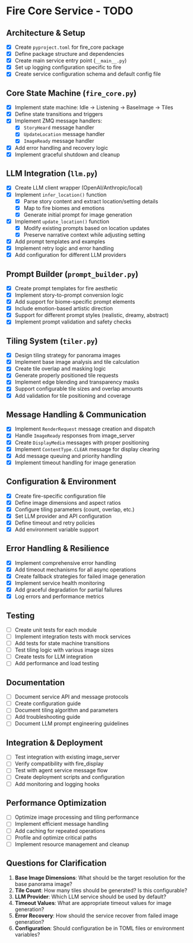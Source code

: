 # Fire Core Service - TODO

## Architecture & Setup
- [x] Create `pyproject.toml` for fire_core package
- [x] Define package structure and dependencies
- [x] Create main service entry point (`__main__.py`)
- [x] Set up logging configuration specific to fire
- [x] Create service configuration schema and default config file

## Core State Machine (`fire_core.py`)
- [x] Implement state machine: Idle → Listening → BaseImage → Tiles
- [x] Define state transitions and triggers
- [x] Implement ZMQ message handlers:
  - [x] `StoryHeard` message handler
  - [x] `UpdateLocation` message handler  
  - [x] `ImageReady` message handler
- [x] Add error handling and recovery logic
- [x] Implement graceful shutdown and cleanup

## LLM Integration (`llm.py`)
- [x] Create LLM client wrapper (OpenAI/Anthropic/local)
- [x] Implement `infer_location()` function
  - [x] Parse story content and extract location/setting details
  - [x] Map to fire biomes and emotions
  - [x] Generate initial prompt for image generation
- [x] Implement `update_location()` function
  - [x] Modify existing prompts based on location updates
  - [x] Preserve narrative context while adjusting setting
- [x] Add prompt templates and examples
- [x] Implement retry logic and error handling
- [x] Add configuration for different LLM providers

## Prompt Builder (`prompt_builder.py`)
- [x] Create prompt templates for fire aesthetic
- [x] Implement story-to-prompt conversion logic
- [x] Add support for biome-specific prompt elements
- [x] Include emotion-based artistic direction
- [x] Support for different prompt styles (realistic, dreamy, abstract)
- [x] Implement prompt validation and safety checks

## Tiling System (`tiler.py`)
- [x] Design tiling strategy for panorama images
- [x] Implement base image analysis and tile calculation
- [x] Create tile overlap and masking logic
- [x] Generate properly positioned tile requests
- [x] Implement edge blending and transparency masks
- [x] Support configurable tile sizes and overlap amounts
- [x] Add validation for tile positioning and coverage

## Message Handling & Communication
- [x] Implement `RenderRequest` message creation and dispatch
- [x] Handle `ImageReady` responses from image_server
- [x] Create `DisplayMedia` messages with proper positioning
- [x] Implement `ContentType.CLEAR` message for display clearing
- [x] Add message queuing and priority handling
- [x] Implement timeout handling for image generation

## Configuration & Environment
- [x] Create fire-specific configuration file
- [x] Define image dimensions and aspect ratios
- [x] Configure tiling parameters (count, overlap, etc.)
- [x] Set LLM provider and API configuration
- [x] Define timeout and retry policies
- [x] Add environment variable support

## Error Handling & Resilience
- [x] Implement comprehensive error handling
- [x] Add timeout mechanisms for all async operations
- [x] Create fallback strategies for failed image generation
- [x] Implement service health monitoring
- [x] Add graceful degradation for partial failures
- [x] Log errors and performance metrics

## Testing
- [ ] Create unit tests for each module
- [ ] Implement integration tests with mock services
- [ ] Add tests for state machine transitions
- [ ] Test tiling logic with various image sizes
- [ ] Create tests for LLM integration
- [ ] Add performance and load testing

## Documentation
- [ ] Document service API and message protocols
- [ ] Create configuration guide
- [ ] Document tiling algorithm and parameters
- [ ] Add troubleshooting guide
- [ ] Document LLM prompt engineering guidelines

## Integration & Deployment
- [ ] Test integration with existing image_server
- [ ] Verify compatibility with fire_display
- [ ] Test with agent service message flow
- [ ] Create deployment scripts and configuration
- [ ] Add monitoring and logging hooks

## Performance Optimization
- [ ] Optimize image processing and tiling performance
- [ ] Implement efficient message handling
- [ ] Add caching for repeated operations
- [ ] Profile and optimize critical paths
- [ ] Implement resource management and cleanup

## Questions for Clarification
1. **Base Image Dimensions**: What should be the target resolution for the base panorama image?
2. **Tile Count**: How many tiles should be generated? Is this configurable?
3. **LLM Provider**: Which LLM service should be used by default?
4. **Timeout Values**: What are appropriate timeout values for image generation?
5. **Error Recovery**: How should the service recover from failed image generation?
6. **Configuration**: Should configuration be in TOML files or environment variables?
